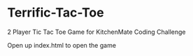 # Terrific-Tac-Toe
2 Player Tic Tac Toe Game for KitchenMate Coding Challenge

Open up index.html to open the game
